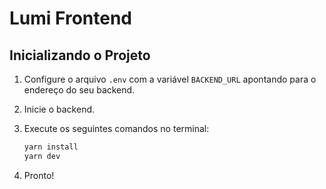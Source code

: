 # Lumi Frontend

## Inicializando o Projeto

1. Configure o arquivo `.env` com a variável `BACKEND_URL` apontando para o endereço do seu backend.

2. Inicie o backend.

3. Execute os seguintes comandos no terminal:

   ```bash
   yarn install
   yarn dev
   ```

4. Pronto!

